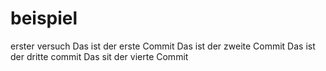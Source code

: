 # beispiel
erster versuch
Das ist der erste Commit
Das ist der zweite Commit
Das ist der dritte commit
Das sit der vierte Commit